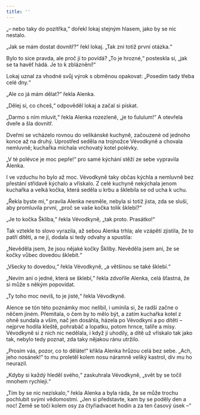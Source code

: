 ```yaml
---
title: ''
---
```


„– nebo taky do pozítřka,“ dořekl lokaj stejným hlasem, jako by se nic nestalo.

„Jak se mám dostat dovnitř?“ řekl lokaj. „Tak zní totiž první otázka.“

Bylo to sice pravda, ale proč jí to povídá? „To je hrozné,“ posteskla si, „jak se ta havěť hádá. Je to k zbláznění!“

Lokaj uznal za vhodné svůj výrok s obměnou opakovat: „Posedím tady třeba celé dny.“

„Ale co já mám dělat?“ řekla Alenka.

„Dělej si, co chceš,“ odpověděl lokaj a začal si pískat.

„Darmo s ním mluvit,“ řekla Alenka rozezleně, „je to ťululum!“ A otevřela dveře a šla dovnitř.

Dveřmi se vcházelo rovnou do velikánské kuchyně, začouzené od jednoho konce až na druhý. Uprostřed seděla na trojnožce Vévodkyně a chovala nemluvně; kuchařka míchala vrchovatý kotel polévky.

„V té polévce je moc pepře!“ pro samé kýchání stěží ze sebe vypravila Alenka.

I ve vzduchu ho bylo až moc. Vévodkyně taky občas kýchla a nemluvně bez přestání střídavě kýchalo a vřískalo. Z celé kuchyně nekýchala jenom kuchařka a velká kočka, která seděla u krbu a šklebila se od ucha k uchu.

„Řekla byste mi,“ pravila Alenka nesměle, nebyla si totiž jista, zda se sluší, aby promluvila první, „proč se vaše kočka tolik šklebí?“

„Je to kočka Šklíba,“ řekla Vévodkyně, „tak proto. Prasátko!“

Tak vztekle to slovo vyrazila, až sebou Alenka trhla; ale vzápětí zjistila, že to patří dítěti, a ne jí, dodala si tedy odvahy a spustila:

„Nevěděla jsem, že jsou nějaké kočky Šklíby. Nevěděla jsem ani, že se kočky vůbec dovedou šklebit.“

„Všecky to dovedou,“ řekla Vévodkyně, „a většinou se také šklebí.“

„Nevím ani o jedné, která se šklebí,“ řekla zdvořile Alenka, celá šťastná, že si může s někým popovídat.

„Ty toho moc nevíš, to je jisté,“ řekla Vévodkyně.

Alence se tón této poznámky moc nelíbil, i umínila si, že radši začne o něčem jiném. Přemítala, o čem by to mělo být, a zatím kuchařka kotel z ohně sundala a vším, nač jen dosáhla, házela po Vévodkyni a po dítěti – nejprve hodila kleště, pohrabáč a lopatku, potom hrnce, talíře a mísy. Vévodkyně si z nich nic nedělala, i když ji uhodily, a dítě už vřískalo tak jako tak, nebylo tedy poznat, zda taky nějakou ránu utržilo.

„Prosím vás, pozor, co to děláte!“ křikla Alenka hrůzou celá bez sebe. „Ach, jeho nosánek!“ to mu proletěl kolem nosu náramně veliký kastrol, div mu ho neurazil.

„Kdyby si každý hleděl svého,“ zaskuhrala Vévodkyně, „svět by se točil mnohem rychleji.“

„Tím by se nic nezískalo,“ řekla Alenka a byla ráda, že se může trochu pochlubit svými vědomostmi. „Jen si představte, kam by se poděly den a noc! Země se točí kolem osy za čtyřiadvacet hodin a za ten časový úsek –“

